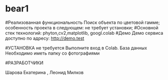 # bear1
#Реализованная функциональность
Поиск объекта по цветовой гамме;
особенность проекта в следующем:
не требует установки;
#Основной стек технологий:
phyton,cv2,matplotlib, googl.colab
#Демо
Демо сервиса доступно по адресу: http://demo.test

#УСТАНОВКА
не требуется
Выполните
вход в Colab.
База данных
Необходимо иметь папку со фотографиями 

#РАЗРАБОТЧИКИ

Шарова Екатерина , Леонид Милков
